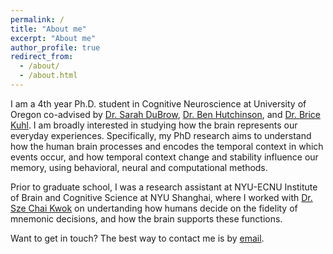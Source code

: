 ```yaml
---
permalink: /
title: "About me"
excerpt: "About me"
author_profile: true
redirect_from: 
  - /about/
  - /about.html
---
```



I am a 4th year Ph.D. student in Cognitive Neuroscience at University of Oregon co-advised by [Dr. Sarah DuBrow](https://www.dubrowlab.org/), [Dr. Ben Hutchinson](https://hulacon.uoregon.edu/), and [Dr. Brice Kuhl](https://kuhllab.com/). I am broadly interested in studying how the brain represents our everyday experiences. Specifically, my PhD research aims to understand how the human brain processes and encodes the temporal context in which events occur, and how temporal context change and stability influence our memory, using behavioral, neural and computational methods. 

Prior to graduate school, I was a research assistant at NYU-ECNU Institute of Brain and Cognitive Science at NYU Shanghai, where I worked with [Dr. Sze Chai Kwok](http://www.kwoklab.org/) on undertanding how humans decide on the fidelity of mnemonic decisions, and how the brain supports these functions.

Want to get in touch? The best way to contact me is by [email](mailto:futingz@uoregon.edu).
